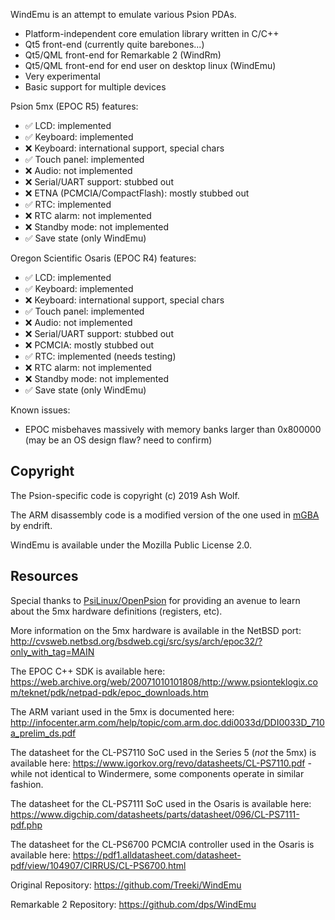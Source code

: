 WindEmu is an attempt to emulate various Psion PDAs.

- Platform-independent core emulation library written in C/C++
- Qt5 front-end (currently quite barebones...)
- Qt5/QML front-end for Remarkable 2 (WindRm)
- Qt5/QML front-end for end user on desktop linux (WindEmu)
- Very experimental
- Basic support for multiple devices

Psion 5mx (EPOC R5) features:

- ✅ LCD: implemented
- ✅ Keyboard: implemented
- ❌ Keyboard: international support, special chars
- ✅ Touch panel: implemented
- ❌ Audio: not implemented
- ❌ Serial/UART support: stubbed out
- ❌ ETNA (PCMCIA/CompactFlash): mostly stubbed out
- ✅ RTC: implemented
- ❌ RTC alarm: not implemented
- ❌ Standby mode: not implemented
- ✅ Save state (only WindEmu)

Oregon Scientific Osaris (EPOC R4) features:

- ✅ LCD: implemented
- ✅ Keyboard: implemented
- ❌ Keyboard: international support, special chars
- ✅ Touch panel: implemented
- ❌ Audio: not implemented
- ❌ Serial/UART support: stubbed out
- ❌ PCMCIA: mostly stubbed out
- ✅ RTC: implemented (needs testing)
- ❌ RTC alarm: not implemented
- ❌ Standby mode: not implemented
- ✅ Save state (only WindEmu)

Known issues:

- EPOC misbehaves massively with memory banks larger than 0x800000 (may be an OS design flaw? need to confirm)

Copyright
---------

The Psion-specific code is copyright (c) 2019 Ash Wolf.

The ARM disassembly code is a modified version of the one used in [mGBA](https://github.com/mgba-emu/mgba) by endrift. 

WindEmu is available under the Mozilla Public License 2.0.

Resources
---------

Special thanks to [PsiLinux/OpenPsion](http://linux-7110.sourceforge.net/index.shtml) for providing an avenue to learn about the 5mx hardware definitions (registers, etc).

More information on the 5mx hardware is available in the NetBSD port: http://cvsweb.netbsd.org/bsdweb.cgi/src/sys/arch/epoc32/?only_with_tag=MAIN

The EPOC C++ SDK is available here: https://web.archive.org/web/20071010101808/http://www.psionteklogix.com/teknet/pdk/netpad-pdk/epoc_downloads.htm

The ARM variant used in the 5mx is documented here: http://infocenter.arm.com/help/topic/com.arm.doc.ddi0033d/DDI0033D_710a_prelim_ds.pdf

The datasheet for the CL-PS7110 SoC used in the Series 5 (_not_ the 5mx) is available here: https://www.igorkov.org/revo/datasheets/CL-PS7110.pdf - while not identical to Windermere, some components operate in similar fashion.

The datasheet for the CL-PS7111 SoC used in the Osaris is available here: https://www.digchip.com/datasheets/parts/datasheet/096/CL-PS7111-pdf.php

The datasheet for the CL-PS6700 PCMCIA controller used in the Osaris is available here: https://pdf1.alldatasheet.com/datasheet-pdf/view/104907/CIRRUS/CL-PS6700.html


Original Repository: https://github.com/Treeki/WindEmu

Remarkable 2 Repository: https://github.com/dps/WindEmu